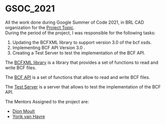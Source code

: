 # GSOC_2021

All the work done during Google Summer of Code 2021, in BRL CAD organization for the [Project Topic](https://www.google.com/).
<br>
During the period of the project, I was responsible for the following tasks:

1. Updating the BCFXML library to support version 3.0 of the bcf xsds.
2. Implementing BCF API Version 3.0 .
3. Creating a Test Server to test the implementation of the BCF API.

The [BCFXML library]() is a library that provides a set of functions to read and write BCF files.

The [BCF API]() is a set of functions that allow to read and write BCF files.

The [Test Server]() is a server that allows to test the implementation of the BCF API.

The Mentors Assigned to the project are:

- [Dion Moult]()
- [Yorik van Havre]()
